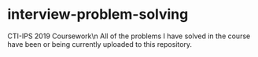 # interview-problem-solving
CTI-IPS 2019 Coursework\n
All of the problems I have solved in the course have been or being currently uploaded to this repository.
